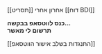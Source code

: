 [[תסריט]] אחרון
אחרי [[דוח BDI]]

**כנס לווטסאפ בבקשה...**  
**תרשום לי מאשר**

 [[התנגדות בשלב אישור הווטסאפ]]
 
 
